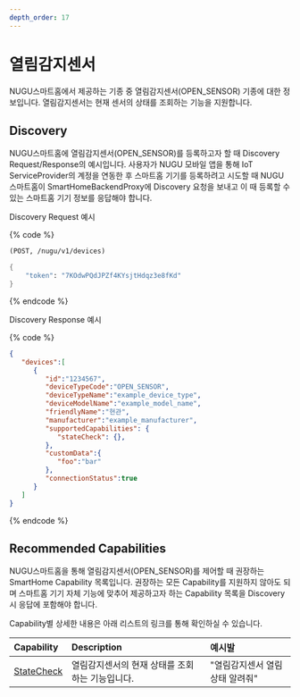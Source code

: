 ```yaml
---
depth_order: 17
---
```


# 열림감지센서

NUGU스마트홈에서 제공하는 기종 중 열림감지센서(OPEN_SENSOR) 기종에 대한 정보입니다. 열림감지센서는 현재 센서의 상태를 조회하는 기능을 지원합니다.

## Discovery

NUGU스마트홈에 열림감지센서(OPEN_SENSOR)를 등록하고자 할 때 Discovery Request/Response의 예시입니다. 사용자가 NUGU 모바일 앱을 통해 IoT ServiceProvider의 계정을 연동한 후 스마트홈 기기를 등록하려고 시도할 때 NUGU스마트홈이 SmartHomeBackendProxy에 Discovery 요청을 보내고 이 때 등록할 수 있는 스마트홈 기기 정보를 응답해야 합니다.

Discovery Request 예시

{% code %}
```scheme
(POST, /nugu/v1/devices)

{
    "token": "7KOdwPQdJPZf4KYsjtHdqz3e8fKd"
}
```
{% endcode %}

Discovery Response 예시

{% code %}
```json
{
   "devices":[
      {
         "id":"1234567",
         "deviceTypeCode":"OPEN_SENSOR",
         "deviceTypeName":"example_device_type",
         "deviceModelName":"example_model_name",
         "friendlyName":"현관",
         "manufacturer":"example_manufacturer",
         "supportedCapabilities": {
            "stateCheck": {},
         },
         "customData":{
            "foo":"bar"
         },
         "connectionStatus":true
      }
   ]
}
```
{% endcode %}

## Recommended Capabilities

NUGU스마트홈을 통해 열림감지센서(OPEN_SENSOR)를 제어할 때 권장하는 SmartHome Capability 목록입니다. 권장하는 모든 Capability를 지원하지 않아도 되며 스마트홈 기기 자체 기능에 맞추어 제공하고자 하는 Capability 목록을 Discovery 시 응답에 포함해야 합니다.

Capability별 상세한 내용은 아래 리스트의 링크를 통해 확인하실 수 있습니다.

| Capability                                                | Description                | 예시발               |
|:----------------------------------------------------------|:---------------------------|:------------------|
| [StateCheck](../smarthomecapability/statecheck-interface) | 열림감지센서의 현재 상태를 조회하는 기능입니다. | "열림감지센서 열림상태 알려줘" |

